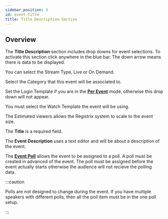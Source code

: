 ```yaml
---
sidebar_position: 3
id: event-title
title: Title Description Section
---
```


## Overview

The **Title Description** section includes drop downs for event selections.  To activate this section click anywhere in the blue bar.  The down arrow means there is data to be displayed.

You can select the Stream Type, Live or On Demand.

Select the Category that this event will be associated to.

Set the Login Template if you are in the **[Per Event](/faqs/terminology/persiteperevent#per-event-mode)** mode, otherwise this drop down will not appear.

You must select the Watch Template the event will be using.

The Estimated viewers allows the Registrix system to scale to the event size.

The **Title** is a required field.

The **Event Description** uses a text editor and will be about a description of the event.

The **[Event Poll](/tutorial-polls/overview)** allows the event to be assigned to a poll.  A poll must be created in advanced of the event.  The poll must be assigned before the event actually starts otherwise the audience will not recieve the polling data. 


:::caution

Polls are not designed to change during the event. If you have multiple speakers with different polls, then all the poll item must be in the one poll setup.

:::








